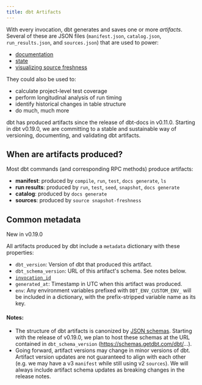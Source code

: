 ```yaml
---
title: dbt Artifacts
---
```


With every invocation, dbt generates and saves one or more *artifacts*. Several of these are JSON files (`manifest.json`, `catalog.json`, `run_results.json`, and `sources.json`) that are used to power:
- [documentation](documentation)
- [state](understanding-state)
- [visualizing source freshness](cloud-snapshotting-source-freshness)

They could also be used to:
- calculate project-level test coverage
- perform longitudinal analysis of run timing
- identify historical changes in table structure
- do much, much more

dbt has produced artifacts since the release of dbt-docs in v0.11.0. Starting in dbt v0.19.0, we are committing to a stable and sustainable way of versioning, documenting, and validating dbt artifacts.

## When are artifacts produced?

Most dbt commands (and corresponding RPC methods) produce artifacts:
- **manifest**: produced by `compile`, `run`, `test`, `docs generate`, `ls`
- **run results**: produced by `run`, `test`, `seed`, `snapshot`, `docs generate`
- **catalog**: produced by `docs generate`
- **sources**: produced by `source snapshot-freshness`

## Common metadata

<Changelog>New in v0.19.0</Changelog>

All artifacts produced by dbt include a `metadata` dictionary with these properties:

- `dbt_version`: Version of dbt that produced this artifact.
- `dbt_schema_version`: URL of this artifact's schema. See notes below.
- [`invocation_id`](invocation_id)
- `generated_at`: Timestamp in UTC when this artifact was produced.
- `env`: Any environment variables prefixed with `DBT_ENV_CUSTOM_ENV_` will be included in a dictionary, with the prefix-stripped variable name as its key.

#### Notes:
- The structure of dbt artifacts is canonized by [JSON schemas](https://json-schema.org/). Starting with the release of v0.19.0, we plan to host these schemas at the URL contained in `dbt_schema_version` (https://schemas.getdbt.com/dbt/...).
- Going forward, artifact versions may change in minor versions of dbt. Artifact version updates are not guaranteed to align with each other (e.g. we may have a v3 `manifest` while still using v2 `sources`). We will always include artifact schema updates as breaking changes in the release notes.
